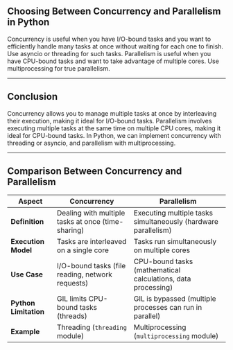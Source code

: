 
## Choosing Between Concurrency and Parallelism in Python
Concurrency is useful when you have I/O-bound tasks and you want to efficiently handle many tasks at once without waiting for each one to finish. Use asyncio or threading for such tasks.
Parallelism is useful when you have CPU-bound tasks and want to take advantage of multiple cores. Use multiprocessing for true parallelism.

---------

## Conclusion
Concurrency allows you to manage multiple tasks at once by interleaving their execution, making it ideal for I/O-bound tasks.
Parallelism involves executing multiple tasks at the same time on multiple CPU cores, making it ideal for CPU-bound tasks.
In Python, we can implement concurrency with threading or asyncio, and parallelism with multiprocessing.

---------

## Comparison Between Concurrency and Parallelism

| **Aspect**            | **Concurrency**                                      | **Parallelism**                                      |
|-----------------------|------------------------------------------------------|------------------------------------------------------|
| **Definition**        | Dealing with multiple tasks at once (time-sharing)   | Executing multiple tasks simultaneously (hardware parallelism) |
| **Execution Model**   | Tasks are interleaved on a single core               | Tasks run simultaneously on multiple cores           |
| **Use Case**          | I/O-bound tasks (file reading, network requests)     | CPU-bound tasks (mathematical calculations, data processing) |
| **Python Limitation** | GIL limits CPU-bound tasks (threads)                 | GIL is bypassed (multiple processes can run in parallel) |
| **Example**           | Threading (`threading` module)                       | Multiprocessing (`multiprocessing` module)           |
